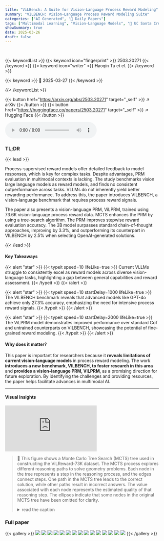 ```yaml
---
title: "ViLBench: A Suite for Vision-Language Process Reward Modeling"
summary: "VILBENCH: Vision-Language Process Reward Modeling Suite"
categories: ["AI Generated", "🤗 Daily Papers"]
tags: ["Multimodal Learning", "Vision-Language Models", "🏢 UC Santa Cruz",]
showSummary: true
date: 2025-03-26
draft: false
---
```


<br>

{{< keywordList >}}
{{< keyword icon="fingerprint" >}} 2503.20271 {{< /keyword >}}
{{< keyword icon="writer" >}} Haoqin Tu et el. {{< /keyword >}}
 
{{< keyword >}} 🤗 2025-03-27 {{< /keyword >}}
 
{{< /keywordList >}}

{{< button href="https://arxiv.org/abs/2503.20271" target="_self" >}}
↗ arXiv
{{< /button >}}
{{< button href="https://huggingface.co/papers/2503.20271" target="_self" >}}
↗ Hugging Face
{{< /button >}}



<audio controls>
    <source src="https://ai-paper-reviewer.com/2503.20271/podcast.wav" type="audio/wav">
    Your browser does not support the audio element.
</audio>


### TL;DR


{{< lead >}}

Process-supervised reward models offer detailed feedback to model responses, which is key for complex tasks. Despite advantages, PRM evaluation in multimodal contexts is lacking. The study benchmarks vision large language models as reward models, and finds no consistent outperformance across tasks. VLLMs do not inherently yield better rewarding performance. To address this, the paper introduces VILBENCH, a vision-language benchmark that requires process reward signals. 



 The paper also presents a vision-language PRM, ViLPRM, trained using 73.6K vision-language process reward data. MCTS enhances the PRM by using a tree-search algorithm. The PRM improves stepwise reward evaluation accuracy. The 3B model surpasses standard chain-of-thought approaches, improving by 3.3%, and outperforming its counterpart in VILBENCH by 2.5% when selecting OpenAI-generated solutions.

{{< /lead >}}


#### Key Takeaways

{{< alert "star" >}}
{{< typeit speed=10 lifeLike=true >}} Current VLLMs struggle to consistently excel as reward models across diverse vision-language tasks, highlighting a gap between general capabilities and reward assessment. {{< /typeit >}}
{{< /alert >}}

{{< alert "star" >}}
{{< typeit speed=10 startDelay=1000 lifeLike=true >}} The VILBENCH benchmark reveals that advanced models like GPT-4o achieve only 27.3% accuracy, emphasizing the need for intensive process reward signals. {{< /typeit >}}
{{< /alert >}}

{{< alert "star" >}}
{{< typeit speed=10 startDelay=2000 lifeLike=true >}} The ViLPRM model demonstrates improved performance over standard CoT and untrained counterparts on VILBENCH, showcasing the potential of fine-grained reward modeling. {{< /typeit >}}
{{< /alert >}}

#### Why does it matter?
This paper is important for researchers because it **reveals limitations of current vision-language models** in process reward modeling. The work **introduces a new benchmark, VILBENCH, to foster research in this area** and **provides a vision-language PRM, ViLPRM**, as a promising direction for future exploration. By identifying the challenges and providing resources, the paper helps facilitate advances in multimodal AI.

------
#### Visual Insights



![](https://arxiv.org/html/2503.20271/ICCV25/pics/mcts2.pdf)

> 🔼 This figure shows a Monte Carlo Tree Search (MCTS) tree used in constructing the ViLReward-73K dataset.  The MCTS process explores different reasoning paths to solve geometry problems. Each node in the tree represents a step in the reasoning process, and the edges connect steps. One path in the MCTS tree leads to the correct solution, while other paths result in incorrect answers.  The value associated with each node represents the estimated quality of that reasoning step. The ellipses indicate that some nodes in the original MCTS tree have been omitted for clarity.
> <details>
> <summary>read the caption</summary>
> Figure 1: MCTS tree we have constructed for geometry problem datasets (e.g., MAVIS-Geometry). One path in the tree yields a correct result, while the remaining paths result in incorrect answers. It is worth noting that we use ellipses to omit some nodes in the original MCTS tree for better presentation.
> </details>







### Full paper

{{< gallery >}}
<img src="https://ai-paper-reviewer.com/2503.20271/1.png" class="grid-w50 md:grid-w33 xl:grid-w25" />
<img src="https://ai-paper-reviewer.com/2503.20271/2.png" class="grid-w50 md:grid-w33 xl:grid-w25" />
<img src="https://ai-paper-reviewer.com/2503.20271/3.png" class="grid-w50 md:grid-w33 xl:grid-w25" />
<img src="https://ai-paper-reviewer.com/2503.20271/4.png" class="grid-w50 md:grid-w33 xl:grid-w25" />
<img src="https://ai-paper-reviewer.com/2503.20271/5.png" class="grid-w50 md:grid-w33 xl:grid-w25" />
<img src="https://ai-paper-reviewer.com/2503.20271/6.png" class="grid-w50 md:grid-w33 xl:grid-w25" />
<img src="https://ai-paper-reviewer.com/2503.20271/7.png" class="grid-w50 md:grid-w33 xl:grid-w25" />
<img src="https://ai-paper-reviewer.com/2503.20271/8.png" class="grid-w50 md:grid-w33 xl:grid-w25" />
<img src="https://ai-paper-reviewer.com/2503.20271/9.png" class="grid-w50 md:grid-w33 xl:grid-w25" />
<img src="https://ai-paper-reviewer.com/2503.20271/10.png" class="grid-w50 md:grid-w33 xl:grid-w25" />
<img src="https://ai-paper-reviewer.com/2503.20271/11.png" class="grid-w50 md:grid-w33 xl:grid-w25" />
<img src="https://ai-paper-reviewer.com/2503.20271/12.png" class="grid-w50 md:grid-w33 xl:grid-w25" />
<img src="https://ai-paper-reviewer.com/2503.20271/13.png" class="grid-w50 md:grid-w33 xl:grid-w25" />
<img src="https://ai-paper-reviewer.com/2503.20271/14.png" class="grid-w50 md:grid-w33 xl:grid-w25" />
<img src="https://ai-paper-reviewer.com/2503.20271/15.png" class="grid-w50 md:grid-w33 xl:grid-w25" />
{{< /gallery >}}